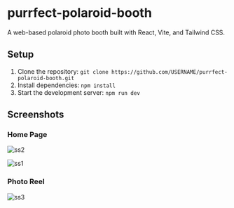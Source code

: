 # purrfect-polaroid-booth

A web-based polaroid photo booth built with React, Vite, and Tailwind CSS.

## Setup

1. Clone the repository: `git clone https://github.com/USERNAME/purrfect-polaroid-booth.git`
2. Install dependencies: `npm install`
3. Start the development server: `npm run dev`

## Screenshots

### Home Page

![ss2](https://github.com/user-attachments/assets/0f1974c7-7b80-49e5-96e3-901af180c1fe)

![ss1](https://github.com/user-attachments/assets/6343aaf3-0034-463e-82f0-128886d1b272)


### Photo Reel

![ss3](https://github.com/user-attachments/assets/9a268140-5985-4f33-bf1a-507bfa58f7c0)

